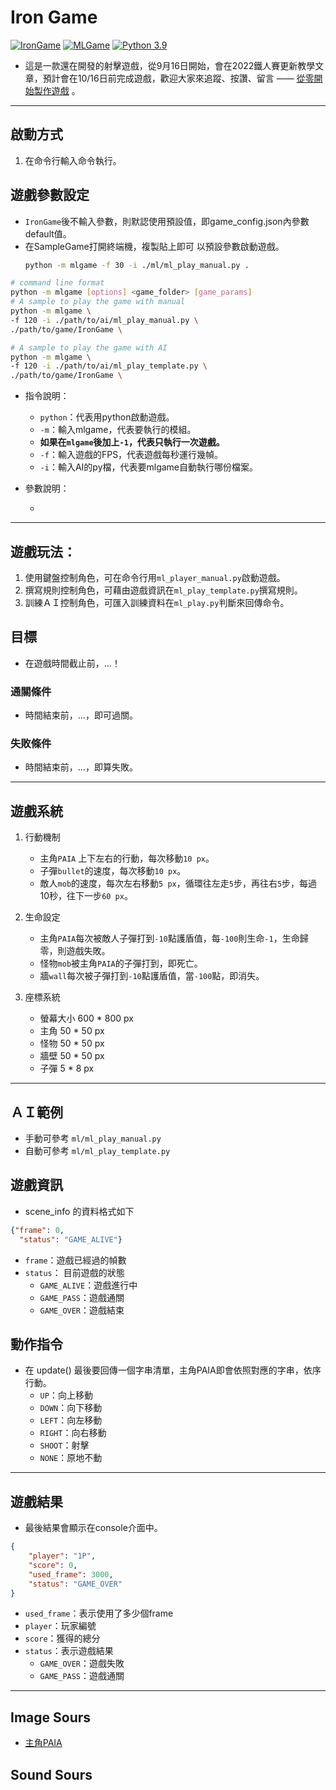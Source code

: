 # Iron Game

[![IronGame](https://img.shields.io/github/v/tag/Jesse-Jumbo/GameFramework)](https://github.com/Jesse-Jumbo/TankMan/tree/iron_game)
[![MLGame](https://img.shields.io/badge/MLGame-10.0.0-<COLOR>.svg)](https://github.com/PAIA-Playful-AI-Arena/MLGame)
[![Python 3.9](https://img.shields.io/badge/python-3.9-blue.svg)](https://www.python.org/downloads/release/python-390/)

- 這是一款還在開發的射擊遊戲，從9月16日開始，會在2022鐵人賽更新教學文章，預計會在10/16日前完成遊戲，歡迎大家來追蹤、按讚、留言 —— [從零開始製作遊戲](https://ithelp.ithome.com.tw/2022ironman/signup/list?keyword=%E5%BE%9E%E9%9B%B6%E9%96%8B%E5%A7%8B%E8%A3%BD%E4%BD%9C%E9%81%8A%E6%88%B2) 。

[//]:# (game gif)

---
## 啟動方式

1. 在命令行輸入命令執行。

## 遊戲參數設定

- `IronGame`後不輸入參數，則默認使用預設值，即game_config.json內參數default值。
- 在SampleGame打開終端機，複製貼上即可 以預設參數啟動遊戲。
  ```bash
  python -m mlgame -f 30 -i ./ml/ml_play_manual.py .
  ```

```bash
# command line format
python -m mlgame [options] <game_folder> [game_params]
# A sample to play the game with manual
python -m mlgame \
-f 120 -i ./path/to/ai/ml_play_manual.py \
./path/to/game/IronGame \

# A sample to play the game with AI
python -m mlgame \
-f 120 -i ./path/to/ai/ml_play_template.py \
./path/to/game/IronGame \

```

- 指令說明：
  - `python`：代表用python啟動遊戲。
  - `-m`：輸入mlgame，代表要執行的模組。
  - **如果在`mlgame`後加上`-1`，代表只執行一次遊戲。**
  - `-f`：輸入遊戲的FPS，代表遊戲每秒運行幾幀。
  - `-i`：輸入AI的py檔，代表要mlgame自動執行哪份檔案。
- 參數說明：

    - 

---
## 遊戲玩法：
1. 使用鍵盤控制角色，可在命令行用`ml_player_manual.py`啟動遊戲。
2. 撰寫規則控制角色，可藉由遊戲資訊在`ml_play_template.py`撰寫規則。
3. 訓練ＡＩ控制角色，可匯入訓練資料在`ml_play.py`判斷來回傳命令。

## 目標
- 在遊戲時間截止前，...！

### 通關條件
- 時間結束前，...，即可過關。

### 失敗條件
- 時間結束前，...，即算失敗。

---
## 遊戲系統

1. 行動機制
   - 主角`PAIA` 上下左右的行動，每次移動`10 px`。
   - 子彈`bullet`的速度，每次移動`10 px`。
   - 敵人`mob`的速度，每次左右移動`5 px`，循環往左走`5`步，再往右`5`步，每過10秒，往下一步`60 px`。

2. 生命設定
   - 主角`PAIA`每次被敵人子彈打到`-10`點護盾值，每`-100`則生命`-1`，生命歸零，則遊戲失敗。
   - 怪物`mob`被主角`PAIA`的子彈打到，即死亡。
   - 牆`wall`每次被子彈打到`-10`點護盾值，當`-100`點，即消失。
    
3. 座標系統
    - 螢幕大小 600 * 800 px
    - 主角 50 * 50 px
    - 怪物 50 * 50 px
    - 牆壁 50 * 50 px
    - 子彈 5 * 8 px

---
## ＡＩ範例
- 手動可參考 `ml/ml_play_manual.py`
- 自動可參考 `ml/ml_play_template.py`

## 遊戲資訊
- scene_info 的資料格式如下
```json
{"frame": 0, 
  "status": "GAME_ALIVE"}
```

- `frame`：遊戲已經過的幀數
- `status`： 目前遊戲的狀態
    - `GAME_ALIVE`：遊戲進行中
    - `GAME_PASS`：遊戲通關
    - `GAME_OVER`：遊戲結束

## 動作指令
- 在 update() 最後要回傳一個字串清單，主角PAIA即會依照對應的字串，依序行動。
    - `UP`：向上移動
    - `DOWN`：向下移動
    - `LEFT`：向左移動
    - `RIGHT`：向右移動
    - `SHOOT`：射擊
    - `NONE`：原地不動

---
## 遊戲結果
- 最後結果會顯示在console介面中。

```json
{
    "player": "1P",
    "score": 0,
    "used_frame": 3000,
    "status": "GAME_OVER"
}
```

- `used_frame`：表示使用了多少個frame
- `player`：玩家編號
- `score`：獲得的總分
- `status`：表示遊戲結果
  - `GAME_OVER`：遊戲失敗
  - `GAME_PASS`：遊戲通關

---
## Image Sours
- [主角PAIA](https://www.paia-arena.com/)

## Sound Sours
